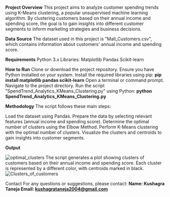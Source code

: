 **Project Overview**
This project aims to analyze customer spending trends using K-Means clustering, a popular unsupervised machine learning algorithm. By clustering customers based on their annual income and spending score, the goal is to gain insights into different customer segments to inform marketing strategies and business decisions.

**Data Source**
The dataset used in this project is "Mall_Customers.csv", which contains information about customers' annual income and spending score.

**Requirements**
  Python 3.x
  Libraries:
  Matplotlib
  Pandas
  Scikit-learn
  
**How to Run**
    Clone or download the project repository.
    Ensure you have Python installed on your system.
    Install the required libraries using pip:
    **pip install matplotlib pandas scikit-learn**
    Open a terminal or command prompt.
    Navigate to the project directory.
    Run the script "SpendTrend_Analytics_KMeans_Clustering.py" using Python:
    **python SpendTrend_Analytics_KMeans_Clustering.py**
    
**Methodology**
The script follows these main steps:

Load the dataset using Pandas.
Prepare the data by selecting relevant features (annual income and spending score).
Determine the optimal number of clusters using the Elbow Method.
Perform K-Means clustering with the optimal number of clusters.
Visualize the clusters and centroids to gain insights into customer segments.

**Output**

![optimal_clusters](https://github.com/Kushagra1taneja/SpendTrend-Analytics-K-Means-Clustering-for-Customer-Insights/assets/147709659/379c713e-3cdb-4cdf-9aac-961e21e104a2)
The script generates a plot showing clusters of customers based on their annual income and spending score. Each cluster is represented by a different color, with centroids marked in black.
![Clusters_of_customers](https://github.com/Kushagra1taneja/SpendTrend-Analytics-K-Means-Clustering-for-Customer-Insights/assets/147709659/05bb6a77-59e0-4253-b577-49cb4bb90b4c)


Contact
For any questions or suggestions, please contact:
**Name: Kushagra Taneja 
Email: kushagrataneja2004@gmail.com**
